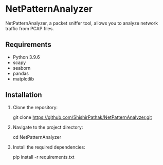 # NetPatternAnalyzer

NetPatternAnalyzer, a packet sniffer tool, allows you to analyze network traffic from PCAP files.

## Requirements

- Python 3.9.6
- scapy
- seaborn
- pandas
- matplotlib

## Installation

1. Clone the repository:

   git clone https://github.com/ShishirPathak/NetPatternAnalyzer.git


2. Navigate to the project directory:

   cd NetPatternAnalyzer


3. Install the required dependencies:

   pip install -r requirements.txt

